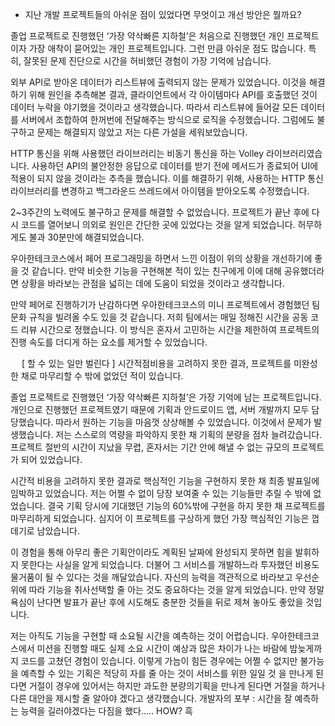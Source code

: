 - 지난 개발 프로젝트들의 아쉬운 점이 있었다면 무엇이고 개선 방안은 뭘까요?

졸업 프로젝트로 진행했던 ‘가장 약삭빠른 지하철’은 처음으로 진행했던 개인 프로젝트이자 가장 애착이 묻어있는 개인 프로젝트입니다. 그런 만큼 아쉬운 점도 많습니다.
특히, 잘못된 문제 진단으로 시간을 허비했던 경험이 가장 기억에 남습니다.

외부 API로 받아온 데이터가 리스트뷰에 출력되지 않는 문제가 있었습니다. 이것을 해결하기 위해 원인을 추측해본 결과, 클라이언트에서 각 아이템마다 API를 호출했던 것이 데이터 누락을 야기했을 것이라고 생각했습니다. 따라서 리스트뷰에 들어갈 모든 데이터를 서버에서 조합하여 한꺼번에 전달해주는 방식으로 로직을 수정했습니다. 그럼에도 불구하고 문제는 해결되지 않았고 저는 다른 가설을 세워보았습니다.

HTTP 통신을 위해 사용했던 라이브러리는 비동기 통신을 하는 Volley 라이브러리였습니다. 사용하던 API의 불안정한 응답으로 데이터를 받기 전에 메서드가 종료되어 UI에 적용이 되지 않을 것이라는 추측을 했습니다. 이를 해결하기 위해, 사용하는 HTTP 통신 라이브러리를 변경하고 백그라운드 쓰레드에서 아이템을 받아오도록 수정했습니다.

2~3주간의 노력에도 불구하고 문제를 해결할 수 없었습니다. 프로젝트가 끝난 후에 다시 코드를 열어보니 의외로 원인은 간단한 곳에 있었다는 것을 알게 되었습니다. 허무하게도 불과 30분만에 해결되었습니다.

우아한테크코스에서 페어 프로그래밍을 하면서 느낀 이점이 위의 상황을 개선하기에 좋을 것 같습니다. 만약 비슷한 기능을 구현해본 적이 있는 친구에게 이에 대해 공유했더라면 상황을 바라보는 관점을 넓히는 데에 도움이 되었을 것이라고 생각합니다.

만약 페어로 진행하기가 난감하다면 우아한테크코스의 미니 프로젝트에서 경험했던 팀 문화 규칙을 빌려올 수도 있을 것 같습니다. 저희 팀에서는 매일 정해진 시간을 공동 코드 리뷰 시간으로 정했습니다. 이 방식은 혼자서 고민하는 시간을 제한하여 프로젝트의 진행 속도를 더디게 하는 요소를 제거할 수 있었습니다.

 
[ 할 수 있는 일만 벌린다 ]
시간적점비용을 고려하지 못한 결과, 프로젝트를 미완성한 채로 마무리할 수 밖에 없었던 적이 있습니다.

졸업 프로젝트로 진행했던 ‘가장 약삭빠른 지하철’은 가장 기억에 남는 프로젝트입니다. 개인으로 진행했던 프로젝트였기 때문에 기획과 안드로이드 앱, 서버 개발까지 모두 담당했습니다. 따라서 원하는 기능을 마음껏 상상해볼 수 있었습니다. 이것에서 문제가 발생했습니다. 저는 스스로의 역량을 파악하지 못한 채 기획의 분량을 점차 늘려갔습니다. 프로젝트 절반의 시간이 지났을 무렵, 혼자서는 기간 안에 해낼 수 없는 규모의 프로젝트가 되어 있었습니다.

시간적 비용을 고려하지 못한 결과로 핵심적인 기능을 구현하지 못한 채 최종 발표일에 임박하고 있었습니다. 저는 어쩔 수 없이 당장 보여줄 수 있는 기능들만 추릴 수 밖에 없었습니다. 결국 기획 당시에 기대했던 기능의 60%밖에 구현을 하지 못한 채 프로젝트를 마무리하게 되었습니다. 심지어 이 프로젝트를 구상하게 했던 가장 핵심적인 기능은 껍데기로 남았습니다.

이 경험을 통해 아무리 좋은 기획안이라도 계획된 날짜에 완성되지 못하면 힘을 발휘하지 못한다는 사실을 알게 되었습니다. 더불어 그 서비스를 개발하느라 투자했던 비용도 물거품이 될 수 있다는 것을 깨달았습니다. 자신의 능력을 객관적으로 바라보고 우선순위에 따라 기능을 취사선택할 줄 아는 것도 중요하다는 것을 알게 되었습니다. 만약 정말 욕심이 난다면 발표가 끝난 후에 시도해도 충분한 것들을 뒤로 제쳐 놓아도 좋았을 것입니다.

저는 아직도 기능을 구현할 때 소요될 시간을 예측하는 것이 어렵습니다. 우아한테크코스에서 미션을 진행할 때도 실제 소요 시간이 예상과 많은 차이가 나는 바람에 밤늦게까지 코드를 고쳤던 경험이 있습니다.
이렇게 가늠이 힘든 경우에는 어쩔 수 없지만 불가능을 예측할 수 있는 기획은 적당히 자를 줄 아는 것이 서비스를 위한 일일 것 을 만나게 된다면 거절이 경우에 있어서는 
하지만 과도한 분량의기획을 만나게 된다면 거절을 하거나 다른 대안을 제시할 줄 알아야 겠다고 생각했습니다. 
개발자의 포부
: 시간을 잘 예측하는 능력을 길러야겠다는 다짐을 했다….. HOW? 흑
 
